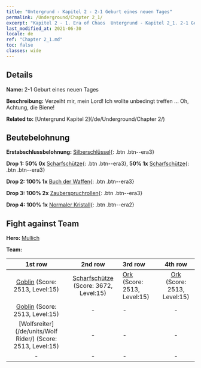 ```yaml
---
title: "Untergrund - Kapitel 2 - 2-1 Geburt eines neuen Tages"
permalink: /Underground/Chapter 2_1/
excerpt: "Kapitel 2 - 1. Era of Chaos  Untergrund - Kapitel 2_1. 2-1 Geburt eines neuen Tages"
last_modified_at: 2021-06-30
locale: de
ref: "Chapter 2_1.md"
toc: false
classes: wide
---
```


## Details

 **Name:** 2-1 Geburt eines neuen Tages

 **Beschreibung:** Verzeiht mir, mein Lord! Ich wollte unbedingt treffen ... Oh, Achtung, die Biene!

 **Related to:** [Untergrund Kapitel 2](/de/Underground/Chapter 2/)

## Beutebelohnung

 **Erstabschlussbelohnung:** [Silberschlüssel](/ItemsDE/con_693/){: .btn .btn--era3}

 **Drop 1:** **50% 0x** [Scharfschütze](/ItemsDE/unt_191/){: .btn .btn--era3}, **50% 1x** [Scharfschütze](/ItemsDE/unt_191/){: .btn .btn--era3}

 **Drop 2:** **100% 1x** [Buch der Waffen](/ItemsDE/mat_18/){: .btn .btn--era3}

 **Drop 3:** **100% 2x** [Zauberspruchrollen](/ItemsDE/con_694/){: .btn .btn--era3}

 **Drop 4:** **100% 1x** [Normaler Kristall](/ItemsDE/mat_11/){: .btn .btn--era2}


## Fight against Team
 **Hero:** [Mullich](/de/heroes/Mullich/)

 **Team:**


  | 1st row | 2nd row | 3rd row | 4th row |
  |:----:|:----:|:----|:----:|
  | [Goblin](/de/units/Goblin/) (Score: 2513, Level:15)  | [Scharfschütze](/de/units/Marksman/) (Score: 3672, Level:15)  | [Ork](/de/units/Orc/) (Score: 2513, Level:15)  | [Ork](/de/units/Orc/) (Score: 2513, Level:15)  |
  | [Goblin](/de/units/Goblin/) (Score: 2513, Level:15)  | - | - | - |
  | [Wolfsreiter](/de/units/Wolf Rider/) (Score: 2513, Level:15)  | - | - | - |
  | - | - | - | - |


